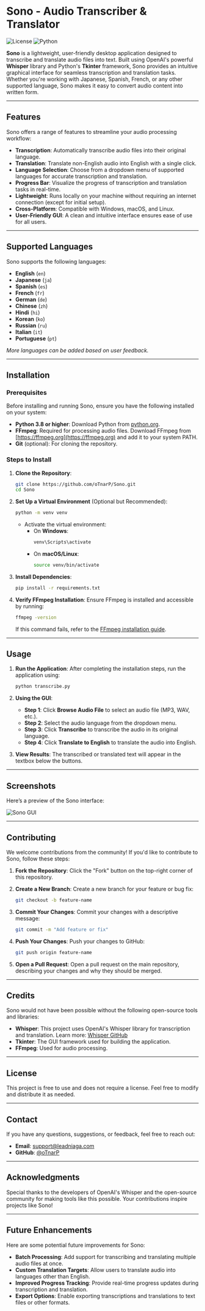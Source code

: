 # **Sono - Audio Transcriber & Translator**

![License](https://img.shields.io/badge/license-Free-blue) ![Python](https://img.shields.io/badge/python-3.8%20|%203.9%20|%203.10-blue)

**Sono** is a lightweight, user-friendly desktop application designed to transcribe and translate audio files into text. Built using OpenAI's powerful **Whisper** library and Python's **Tkinter** framework, Sono provides an intuitive graphical interface for seamless transcription and translation tasks. Whether you're working with Japanese, Spanish, French, or any other supported language, Sono makes it easy to convert audio content into written form.

---

## **Features**

Sono offers a range of features to streamline your audio processing workflow:

- **Transcription**: Automatically transcribe audio files into their original language.
- **Translation**: Translate non-English audio into English with a single click.
- **Language Selection**: Choose from a dropdown menu of supported languages for accurate transcription and translation.
- **Progress Bar**: Visualize the progress of transcription and translation tasks in real-time.
- **Lightweight**: Runs locally on your machine without requiring an internet connection (except for initial setup).
- **Cross-Platform**: Compatible with Windows, macOS, and Linux.
- **User-Friendly GUI**: A clean and intuitive interface ensures ease of use for all users.

---

## **Supported Languages**

Sono supports the following languages:

- **English** (`en`)
- **Japanese** (`ja`)
- **Spanish** (`es`)
- **French** (`fr`)
- **German** (`de`)
- **Chinese** (`zh`)
- **Hindi** (`hi`)
- **Korean** (`ko`)
- **Russian** (`ru`)
- **Italian** (`it`)
- **Portuguese** (`pt`)

*More languages can be added based on user feedback.*

---

## **Installation**

### **Prerequisites**

Before installing and running Sono, ensure you have the following installed on your system:

- **Python 3.8 or higher**: Download Python from [python.org](https://www.python.org/downloads/).
- **FFmpeg**: Required for processing audio files. Download FFmpeg from [https://ffmpeg.org](https://ffmpeg.org) and add it to your system PATH.
- **Git** (optional): For cloning the repository.

### **Steps to Install**

1. **Clone the Repository**:
   ```bash
   git clone https://github.com/oTnarP/Sono.git
   cd Sono
   ```

2. **Set Up a Virtual Environment** (Optional but Recommended):
   ```bash
   python -m venv venv
   ```

   - Activate the virtual environment:
     - On **Windows**:
       ```bash
       venv\Scripts\activate
       ```
     - On **macOS/Linux**:
       ```bash
       source venv/bin/activate
       ```

3. **Install Dependencies**:
   ```bash
   pip install -r requirements.txt
   ```

4. **Verify FFmpeg Installation**:
   Ensure FFmpeg is installed and accessible by running:
   ```bash
   ffmpeg -version
   ```

   If this command fails, refer to the [FFmpeg installation guide](https://ffmpeg.org/download.html).

---

## **Usage**

1. **Run the Application**:
   After completing the installation steps, run the application using:
   ```bash
   python transcribe.py
   ```

2. **Using the GUI**:
   - **Step 1**: Click **Browse Audio File** to select an audio file (MP3, WAV, etc.).
   - **Step 2**: Select the audio language from the dropdown menu.
   - **Step 3**: Click **Transcribe** to transcribe the audio in its original language.
   - **Step 4**: Click **Translate to English** to translate the audio into English.

3. **View Results**:
   The transcribed or translated text will appear in the textbox below the buttons.

---

## **Screenshots**

Here’s a preview of the Sono interface:

![Sono GUI](screenshot.png)

---

## **Contributing**

We welcome contributions from the community! If you'd like to contribute to Sono, follow these steps:

1. **Fork the Repository**:
   Click the "Fork" button on the top-right corner of this repository.

2. **Create a New Branch**:
   Create a new branch for your feature or bug fix:
   ```bash
   git checkout -b feature-name
   ```

3. **Commit Your Changes**:
   Commit your changes with a descriptive message:
   ```bash
   git commit -m "Add feature or fix"
   ```

4. **Push Your Changes**:
   Push your changes to GitHub:
   ```bash
   git push origin feature-name
   ```

5. **Open a Pull Request**:
   Open a pull request on the main repository, describing your changes and why they should be merged.

---

## **Credits**

Sono would not have been possible without the following open-source tools and libraries:

- **Whisper**: This project uses OpenAI's Whisper library for transcription and translation. Learn more: [Whisper GitHub](https://github.com/openai/whisper)
- **Tkinter**: The GUI framework used for building the application.
- **FFmpeg**: Used for audio processing.

---

## **License**

This project is free to use and does not require a license. Feel free to modify and distribute it as needed.

---

## **Contact**

If you have any questions, suggestions, or feedback, feel free to reach out:

- **Email**: support@leadniaga.com
- **GitHub**: [@oTnarP](https://github.com/oTnarP)

---

## **Acknowledgments**

Special thanks to the developers of OpenAI's Whisper and the open-source community for making tools like this possible. Your contributions inspire projects like Sono!

---

## **Future Enhancements**

Here are some potential future improvements for Sono:

- **Batch Processing**: Add support for transcribing and translating multiple audio files at once.
- **Custom Translation Targets**: Allow users to translate audio into languages other than English.
- **Improved Progress Tracking**: Provide real-time progress updates during transcription and translation.
- **Export Options**: Enable exporting transcriptions and translations to text files or other formats.
